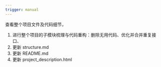 ```yaml
---
trigger: manual
---
```

查看整个项目文件及代码细节，
1. 进行整个项目的子模块梳理与代码重构：删除无用代码、优化并合并重复接口、
2. 更新 structure.md
3. 更新 README.md
4. 更新 project_description.html